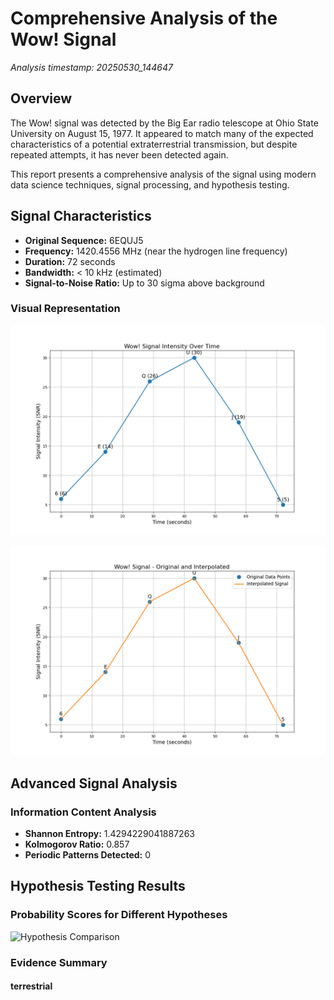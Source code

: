 # Comprehensive Analysis of the Wow! Signal

*Analysis timestamp: 20250530_144647*

## Overview

The Wow! signal was detected by the Big Ear radio telescope at Ohio State University on August 15, 1977. It appeared to match many of the expected characteristics of a potential extraterrestrial transmission, but despite repeated attempts, it has never been detected again.

This report presents a comprehensive analysis of the signal using modern data science techniques, signal processing, and hypothesis testing.

## Signal Characteristics

- **Original Sequence:** 6EQUJ5
- **Frequency:** 1420.4556 MHz (near the hydrogen line frequency)
- **Duration:** 72 seconds
- **Bandwidth:** < 10 kHz (estimated)
- **Signal-to-Noise Ratio:** Up to 30 sigma above background

### Visual Representation

![Wow! Signal Plot](wow_signal_plot.png)

![Wow! Signal Interpolated](wow_signal_interpolated.png)

## Advanced Signal Analysis

### Information Content Analysis

- **Shannon Entropy:** 1.4294229041887263
- **Kolmogorov Ratio:** 0.857
- **Periodic Patterns Detected:** 0

## Hypothesis Testing Results

### Probability Scores for Different Hypotheses

![Hypothesis Comparison](wow_hypothesis_comparison.png)

### Evidence Summary

#### terrestrial

